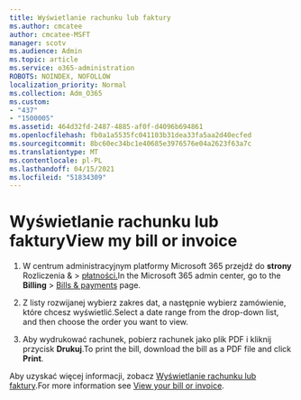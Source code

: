 ```yaml
---
title: Wyświetlanie rachunku lub faktury
ms.author: cmcatee
author: cmcatee-MSFT
manager: scotv
ms.audience: Admin
ms.topic: article
ms.service: o365-administration
ROBOTS: NOINDEX, NOFOLLOW
localization_priority: Normal
ms.collection: Adm_O365
ms.custom:
- "437"
- "1500005"
ms.assetid: 464d32fd-2487-4885-af0f-d4096b694861
ms.openlocfilehash: fb0a1a5535fc041103b31dea33fa5aa2d40ecfed
ms.sourcegitcommit: 8bc60ec34bc1e40685e3976576e04a2623f63a7c
ms.translationtype: MT
ms.contentlocale: pl-PL
ms.lasthandoff: 04/15/2021
ms.locfileid: "51834309"
---
```

# <a name="view-my-bill-or-invoice"></a><span data-ttu-id="bf9b4-102">Wyświetlanie rachunku lub faktury</span><span class="sxs-lookup"><span data-stu-id="bf9b4-102">View my bill or invoice</span></span>

1. <span data-ttu-id="bf9b4-103">W centrum administracyjnym platformy Microsoft 365 przejdź do **strony** Rozliczenia & \> [płatności.](https://go.microsoft.com/fwlink/p/?linkid=848039)</span><span class="sxs-lookup"><span data-stu-id="bf9b4-103">In the Microsoft 365 admin center, go to the **Billing** \> [Bills & payments](https://go.microsoft.com/fwlink/p/?linkid=848039) page.</span></span>

2. <span data-ttu-id="bf9b4-104">Z listy rozwijanej wybierz zakres dat, a następnie wybierz zamówienie, które chcesz wyświetlić.</span><span class="sxs-lookup"><span data-stu-id="bf9b4-104">Select a date range from the drop-down list, and then choose the order you want to view.</span></span>

3. <span data-ttu-id="bf9b4-105">Aby wydrukować rachunek, pobierz rachunek jako plik PDF i kliknij przycisk **Drukuj**.</span><span class="sxs-lookup"><span data-stu-id="bf9b4-105">To print the bill, download the bill as a PDF file and click **Print**.</span></span>

<span data-ttu-id="bf9b4-106">Aby uzyskać więcej informacji, zobacz [Wyświetlanie rachunku lub faktury](https://docs.microsoft.com/microsoft-365/commerce/billing-and-payments/view-your-bill-or-invoice).</span><span class="sxs-lookup"><span data-stu-id="bf9b4-106">For more information see [View your bill or invoice](https://docs.microsoft.com/microsoft-365/commerce/billing-and-payments/view-your-bill-or-invoice).</span></span>
